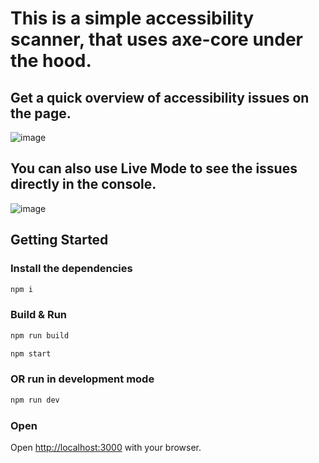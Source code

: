 # This is a simple accessibility scanner, that uses axe-core under the hood.

## Get a quick overview of accessibility issues on the page.

![image](https://github.com/user-attachments/assets/5616187d-c466-4ff5-8159-e16a32828de5)

## You can also use Live Mode to see the issues directly in the console.

![image](https://github.com/user-attachments/assets/d2885cd2-07b4-4e8b-9a6c-e2afe9f2d655)

## Getting Started

### Install the dependencies
```bash
npm i
```

### Build & Run

```bash
npm run build
```
```bash
npm start
```

### OR run in development mode

```bash
npm run dev
```

### Open

Open [http://localhost:3000](http://localhost:3000) with your browser.
